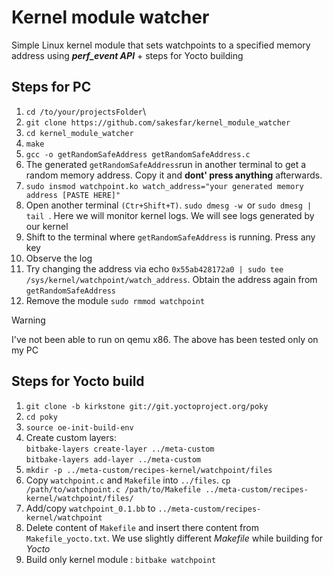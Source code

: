 # Kernel module watcher
Simple Linux kernel module that sets watchpoints to a specified memory address using **_perf_event API_** + steps for Yocto building

## Steps for PC
1. `cd /to/your/projectsFolder`\
2. `git clone https://github.com/sakesfar/kernel_module_watcher`
3. `cd kernel_module_watcher `
4.  `make`
5. `gcc -o getRandomSafeAddress getRandomSafeAddress.c`
6. The generated `getRandomSafeAddress`run in another terminal to get a random memory address. Copy it and **dont' press anything** afterwards.
7. `sudo insmod watchpoint.ko watch_address="your generated memory address [PASTE HERE]"`
8. Open another terminal `(Ctr+Shift+T)`. `sudo dmesg -w `or `sudo dmesg | tail `. Here we will monitor kernel logs. We will see logs generated by our kernel
9. Shift to the terminal where `getRandomSafeAddress` is running. Press any key
10. Observe the log
11. Try changing the address via echo `0x55ab428172a0 | sudo tee /sys/kernel/watchpoint/watch_address`. Obtain the address again from `getRandomSafeAddress`
12. Remove the module
    `sudo rmmod watchpoint`

> [!WARNING]
> I've not been able to run on qemu x86. The above has been tested only on my PC

## Steps for Yocto build
1. `git clone -b kirkstone git://git.yoctoproject.org/poky`
2. `cd poky`
3. `source oe-init-build-env`
4. Create custom layers:\
  `bitbake-layers create-layer ../meta-custom`\
  `bitbake-layers add-layer ../meta-custom`
6. `mkdir -p ../meta-custom/recipes-kernel/watchpoint/files`
7. Copy `watchpoint.c` and `Makefile` into `../files`.     `cp /path/to/watchpoint.c /path/to/Makefile ../meta-custom/recipes-kernel/watchpoint/files/`
8. Add/copy `watchpoint_0.1.bb` to `../meta-custom/recipes-kernel/watchpoint`
9. Delete content of `Makefile` and insert there content from `Makefile_yocto.txt`. We use slightly different _Makefile_ while building for _Yocto_
10. Build only kernel module : `bitbake watchpoint`






